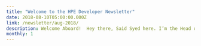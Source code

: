 ```yaml
---
title: "Welcome to the HPE Developer Newsletter"
date: 2018-08-10T05:00:00.000Z
link: /newsletter/aug-2018/
description: Welcome Aboard!  Hey there, Said Syed here. I’m the Head of Developer Experience Programs at Hewlett Packard Enterprise (HPE). Chances are good you’ve met me at the HPE Developer events, or that you’ve interacted with me on the HPE Developer portal...
monthly: 1
---
```

            